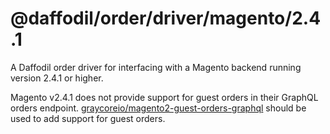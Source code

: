 # @daffodil/order/driver/magento/2.4.1

A Daffodil order driver for interfacing with a Magento backend running version 2.4.1 or higher.

Magento v2.4.1 does not provide support for guest orders in their GraphQL orders endpoint. [graycoreio/magento2-guest-orders-graphql](https://github.com/graycoreio/magento2-guest-orders-graphql) should be used to add support for guest orders.